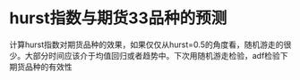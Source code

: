 # hurst指数与期货33品种的预测

计算hurst指数对期货品种的效果，如果仅仅从hurst=0.5的角度看，随机游走的很少。大部分时间应该介于均值回归或者趋势中。下次用随机游走检验，adf检验下期货品种的有效性